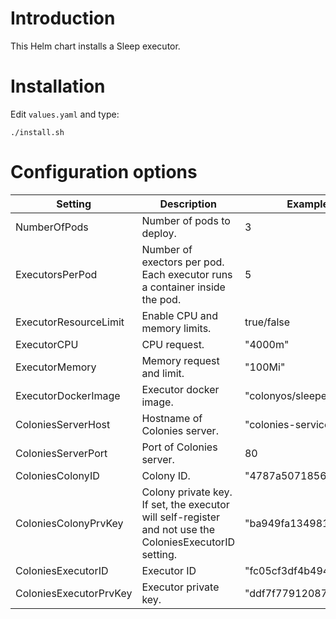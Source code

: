 # Introduction
This Helm chart installs a Sleep executor.

# Installation
Edit `values.yaml` and type:

```console
./install.sh
```

# Configuration options
| Setting                | Description                                                                                             | Example value                   |
| ---                    | -----------                                                                                             | ---                             |
| NumberOfPods           | Number of pods to deploy.                                                                               | 3                               |
| ExecutorsPerPod        | Number of exectors per pod. Each executor runs a container inside the pod.                              | 5                               |
| ExecutorResourceLimit  | Enable CPU and memory limits.                                                                           | true/false                      |
| ExecutorCPU            | CPU request.                                                                                            | "4000m"                         |
| ExecutorMemory         | Memory request and limit.                                                                               | "100Mi"                         |
| ExecutorDockerImage    | Executor docker image.                                                                                  | "colonyos/sleepexecutor:v0.0.1" |
| ColoniesServerHost     | Hostname of Colonies server.                                                                            | "colonies-service.colonyos"     |
| ColoniesServerPort     | Port of Colonies server.                                                                                | 80                              |
| ColoniesColonyID       | Colony ID.                                                                                              | "4787a5071856a4acf702b..."      |
| ColoniesColonyPrvKey   | Colony private key. If set, the executor will self-register and not use the ColoniesExecutorID setting. | "ba949fa13498162b6a56f..."      |
| ColoniesExecutorID     | Executor ID                                                                                             | "fc05cf3df4b494e95d6a3..."      |
| ColoniesExecutorPrvKey | Executor private key.                                                                                   | "ddf7f779120875a72684f..."      |
